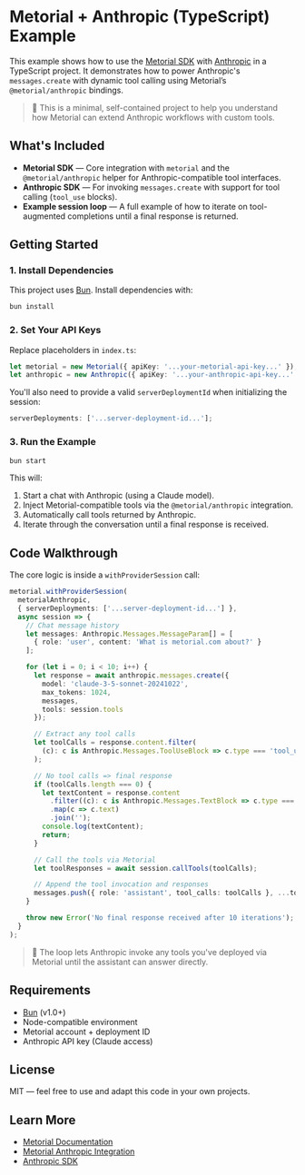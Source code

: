 # Metorial + Anthropic (TypeScript) Example

This example shows how to use the [Metorial SDK](https://www.npmjs.com/package/metorial) with [Anthropic](https://www.npmjs.com/package/@anthropic-ai/sdk) in a TypeScript project. It demonstrates how to power Anthropic's `messages.create` with dynamic tool calling using Metorial’s `@metorial/anthropic` bindings.

> 🔧 This is a minimal, self-contained project to help you understand how Metorial can extend Anthropic workflows with custom tools.

## What's Included

- **Metorial SDK** — Core integration with `metorial` and the `@metorial/anthropic` helper for Anthropic-compatible tool interfaces.
- **Anthropic SDK** — For invoking `messages.create` with support for tool calling (`tool_use` blocks).
- **Example session loop** — A full example of how to iterate on tool-augmented completions until a final response is returned.

## Getting Started

### 1. Install Dependencies

This project uses [Bun](https://bun.sh). Install dependencies with:

```bash
bun install
```

### 2. Set Your API Keys

Replace placeholders in `index.ts`:

```ts
let metorial = new Metorial({ apiKey: '...your-metorial-api-key...' });
let anthropic = new Anthropic({ apiKey: '...your-anthropic-api-key...' });
```

You'll also need to provide a valid `serverDeploymentId` when initializing the session:

```ts
serverDeployments: ['...server-deployment-id...'];
```

### 3. Run the Example

```bash
bun start
```

This will:

1. Start a chat with Anthropic (using a Claude model).
2. Inject Metorial-compatible tools via the `@metorial/anthropic` integration.
3. Automatically call tools returned by Anthropic.
4. Iterate through the conversation until a final response is received.

## Code Walkthrough

The core logic is inside a `withProviderSession` call:

```ts
metorial.withProviderSession(
  metorialAnthropic,
  { serverDeployments: ['...server-deployment-id...'] },
  async session => {
    // Chat message history
    let messages: Anthropic.Messages.MessageParam[] = [
      { role: 'user', content: 'What is metorial.com about?' }
    ];

    for (let i = 0; i < 10; i++) {
      let response = await anthropic.messages.create({
        model: 'claude-3-5-sonnet-20241022',
        max_tokens: 1024,
        messages,
        tools: session.tools
      });

      // Extract any tool calls
      let toolCalls = response.content.filter(
        (c): c is Anthropic.Messages.ToolUseBlock => c.type === 'tool_use'
      );

      // No tool calls => final response
      if (toolCalls.length === 0) {
        let textContent = response.content
          .filter((c): c is Anthropic.Messages.TextBlock => c.type === 'text')
          .map(c => c.text)
          .join('');
        console.log(textContent);
        return;
      }

      // Call the tools via Metorial
      let toolResponses = await session.callTools(toolCalls);

      // Append the tool invocation and responses
      messages.push({ role: 'assistant', tool_calls: toolCalls }, ...toolResponses);
    }

    throw new Error('No final response received after 10 iterations');
  }
);
```

> 🧠 The loop lets Anthropic invoke any tools you've deployed via Metorial until the assistant can answer directly.

## Requirements

- [Bun](https://bun.sh) (v1.0+)
- Node-compatible environment
- Metorial account + deployment ID
- Anthropic API key (Claude access)

## License

MIT — feel free to use and adapt this code in your own projects.

## Learn More

- [Metorial Documentation](https://metorial.com/docs)
- [Metorial Anthropic Integration](https://www.npmjs.com/package/@metorial/anthropic)
- [Anthropic SDK](https://www.npmjs.com/package/@anthropic-ai/sdk)
